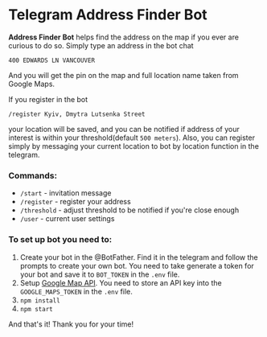# Telegram Address Finder Bot

**Address Finder Bot** helps find the address on the map if you ever are curious to do so. Simply type an address in the bot chat
```
400 EDWARDS LN VANCOUVER
```
And you will get the pin on the map and full location name taken from Google Maps.

If you register in the bot
```
/register Kyiv, Dmytra Lutsenka Street
```
your location will be saved, and you can be notified if address of your interest is within your threshold(default `500 meters`). Also, you can register simply by messaging your current location to bot by location function in the telegram.

### Commands:
- `/start` - invitation message
- `/register` - register your address
- `/threshold` - adjust threshold to be notified if you're close enough
- `/user` - current user settings

### To set up bot you need to:
1. Create your bot in the @BotFather. Find it in the telegram and follow the prompts to create your own bot. You need to take generate a token for your bot and save it to `BOT_TOKEN` in the `.env` file.
2. Setup [Google Map API](https://developers.google.com/maps/documentation/geocoding/cloud-setup). You need to store an API key into the `GOOGLE_MAPS_TOKEN` in the `.env` file.
3. `npm install`
4. `npm start`

And that's it! Thank you for your time!